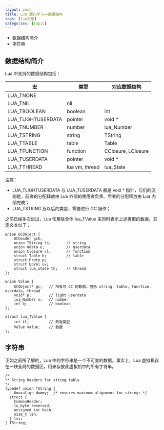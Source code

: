 ```yaml
---
layout: post
title: Lua 源码学习——数据结构 
tags: [lua文章]
categories: [topic]
---
```

  * 数据结构简介
  * 字符串

## 数据结构简介

Lua 中支持的数据结构包括：

宏 | 类型 | 对应数据结构  
---|---|---  
LUA_TNONE |  |  
LUA_TNIL | nil |  
LUA_TBOOLEAN | boolean | int  
LUA_TLIGHTUSERDATA | pointer | void *  
LUA_TNUMBER | number | lua_Number  
LUA_TSTRING | string | TString  
LUA_TTABLE | table | Table  
LUA_TFUNCTION | function | CClosure, LClosure  
LUA_TUSERDATA | pointer | void *  
LUA_TTHREAD | lua vm, thread | lua_State  
  
注意：

  * LUA_TLIGHTUSERDATA 与 LUA_TUSERDATA 都是 void * 指针，它们的区别是，前者的分配释放由 Lua 外部的使用者负责、后者的分配释放由 Lua 内部完成；
  * LUA_TSTRING 及以后的类型，需要进行 GC 操作；

之前已经多次说过，Lua 使用联合体 lua_TValue 来同时表示上述类型的数据。其定义类似于：

    
    
    union GCObject {
        GCheader gch;
        union TString ts;       // string
        union Udata u;          // userdata
        union Closure cl;       // function
        struct Table h;         // table
        struct Proto p;
        struct UpVal uv;
        struct lua_state th;    // thread
    };
    
    union Value {
        GCObject* gc;   // 所有可 GC 的数据，包括 string, table, function, userdata, thread
        void* p;        // light userdata
        lua_Number n;   // number
        int b;          // boolean
    };
    
    struct lua_TValue {
        int tt;         // 数据类型
        Value value;    // 数据
    };
    

## 字符串

正如之前所了解的，Lua 中的字符串是一个不可变的数据。事实上，Lua 虚拟机存在一块全局的数据区，用来存放此虚拟机中的所有字符串。

    
    
    /*
    ** String headers for string table
    */
    typedef union TString {
      L_Umaxalign dummy;  /* ensures maximum alignment for strings */
      struct {
        CommonHeader;
        lu_byte reserved;
        unsigned int hash;
        size_t len;
      } tsv;
    } TString;